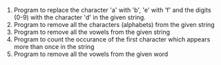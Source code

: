 1) Program to replace the character 'a' with 'b', 'e' with 'f' and the digits (0-9) with the character 'd' in the given string.
2) Program to remove all the characters (alphabets) from the given string
3) Program to remove all the vowels from the given string
4) Program to count the occurance of the first character which appears more than once in the string
5) Program to remove all the vowels from the given word
